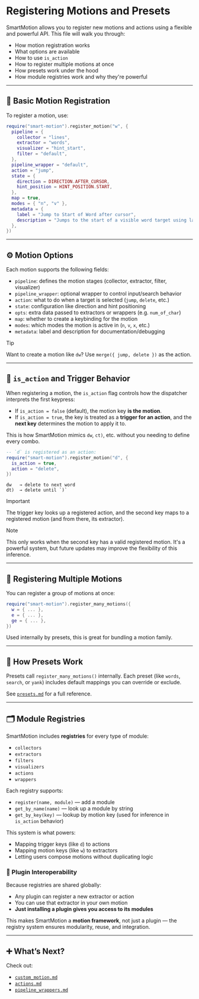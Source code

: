# Registering Motions and Presets

SmartMotion allows you to register new motions and actions using a flexible and powerful API. This file will walk you through:

- How motion registration works
- What options are available
- How to use `is_action`
- How to register multiple motions at once
- How presets work under the hood
- How module registries work and why they're powerful

---

## 🔧 Basic Motion Registration

To register a motion, use:

```lua
require("smart-motion").register_motion("w", {
  pipeline = {
    collector = "lines",
    extractor = "words",
    visualizer = "hint_start",
    filter = "default",
  },
  pipeline_wrapper = "default",
  action = "jump",
  state = {
    direction = DIRECTION.AFTER_CURSOR,
    hint_position = HINT_POSITION.START,
  },
  map = true,
  modes = { "n", "v" },
  metadata = {
    label = "Jump to Start of Word after cursor",
    description = "Jumps to the start of a visible word target using labels after the cursor",
  },
})
```

---

## ⚙️ Motion Options

Each motion supports the following fields:

- `pipeline`: defines the motion stages (collector, extractor, filter, visualizer)
- `pipeline_wrapper`: optional wrapper to control input/search behavior
- `action`: what to do when a target is selected (`jump`, `delete`, etc.)
- `state`: configuration like direction and hint positioning
- `opts`: extra data passed to extractors or wrappers (e.g. `num_of_char`)
- `map`: whether to create a keybinding for the motion
- `modes`: which modes the motion is active in (`n`, `v`, `x`, etc.)
- `metadata`: label and description for documentation/debugging

> [!TIP]
> Want to create a motion like `dw`? Use `merge({ jump, delete })` as the action.

---

## 🔁 `is_action` and Trigger Behavior

When registering a motion, the `is_action` flag controls how the dispatcher interprets the first keypress:

- If `is_action = false` (default), the motion key **is the motion**.
- If `is_action = true`, the key is treated as a **trigger for an action**, and the **next key** determines the motion to apply it to.

This is how SmartMotion mimics `dw`, `ct)`, etc. without you needing to define every combo.

```lua
-- `d` is registered as an action:
require("smart-motion").register_motion("d", {
  is_action = true,
  action = "delete",
})
```

```
dw   → delete to next word
dt)  → delete until `)`
```

> [!IMPORTANT]
> The trigger key looks up a registered action, and the second key maps to a registered motion (and from there, its extractor).

> [!NOTE]
> This only works when the second key has a valid registered motion. It's a powerful system, but future updates may improve the flexibility of this inference.

---

## 🧵 Registering Multiple Motions

You can register a group of motions at once:

```lua
require("smart-motion").register_many_motions({
  w = { ... },
  e = { ... },
  ge = { ... },
})
```

Used internally by presets, this is great for bundling a motion family.

---

## 🎯 How Presets Work

Presets call `register_many_motions()` internally.
Each preset (like `words`, `search`, or `yank`) includes default mappings you can override or exclude.

See [`presets.md`](./presets.md) for a full reference.

---

## 🗂 Module Registries

SmartMotion includes **registries** for every type of module:

- `collectors`
- `extractors`
- `filters`
- `visualizers`
- `actions`
- `wrappers`

Each registry supports:

- `register(name, module)` — add a module
- `get_by_name(name)` — look up a module by string
- `get_by_key(key)` — lookup by motion key (used for inference in `is_action` behavior)

This system is what powers:

- Mapping trigger keys (like `d`) to actions
- Mapping motion keys (like `w`) to extractors
- Letting users compose motions without duplicating logic

### 🔌 Plugin Interoperability

Because registries are shared globally:

- Any plugin can register a new extractor or action
- You can use that extractor in your own motion
- **Just installing a plugin gives you access to its modules**

This makes SmartMotion a **motion framework**, not just a plugin — the registry system ensures modularity, reuse, and integration.

---

## ➕ What’s Next?

Check out:

- [`custom_motion.md`](./custom_motion.md)
- [`actions.md`](./actions.md)
- [`pipeline_wrappers.md`](./pipeline_wrappers.md)
